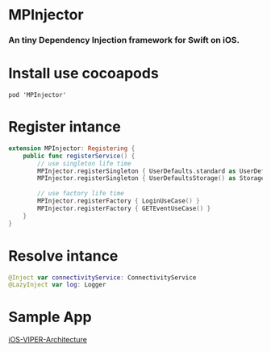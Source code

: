 # MPInjector

### An tiny Dependency Injection framework for Swift on iOS.

# Install use cocoapods
```
pod 'MPInjector'
```

# Register intance

```swift
extension MPInjector: Registering {
    public func registerService() {
        // use singleton life time
        MPInjector.registerSingleton { UserDefaults.standard as UserDefaults }
        MPInjector.registerSingleton { UserDefaultsStorage() as Storage }
        
        // use factory life time
        MPInjector.registerFactory { LoginUseCase() }
        MPInjector.registerFactory { GETEventUseCase() }
    }
}
```

# Resolve intance

```swift
@Inject var connectivityService: ConnectivityService
@LazyInject var log: Logger
```

# Sample App
[iOS-VIPER-Architecture](https://github.com/manhpham90vn/iOS-VIPER-Architecture)
